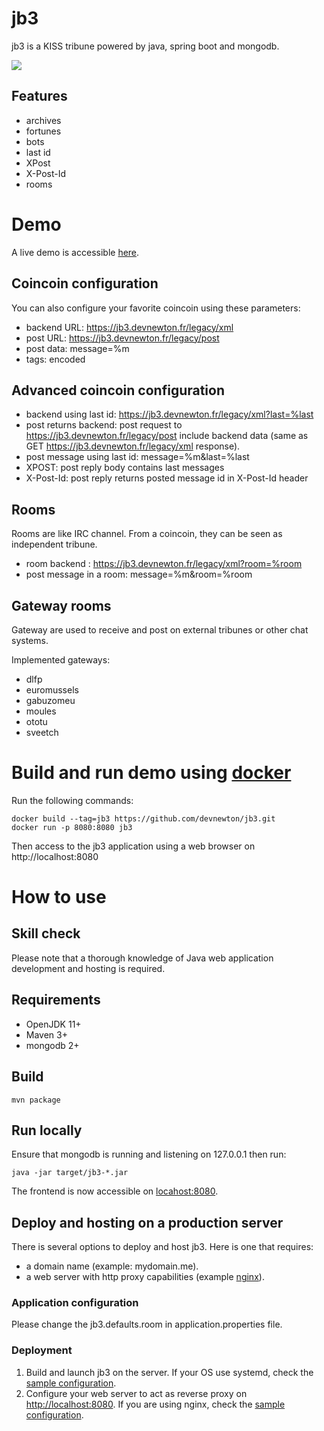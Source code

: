 # jb3

jb3 is a KISS tribune powered by java, spring boot and mongodb.

![](https://github.com/actions/jb3/workflows/Java%20CI/badge.svg)
## Features

- archives
- fortunes
- bots
- last id
- XPost
- X-Post-Id
- rooms

# Demo

A live demo is accessible [here](https://jb3.devnewton.fr).

## Coincoin configuration

You can also configure your favorite coincoin using these parameters:

- backend URL: https://jb3.devnewton.fr/legacy/xml
- post URL: https://jb3.devnewton.fr/legacy/post
- post data: message=%m
- tags: encoded

## Advanced coincoin configuration

- backend using last id: https://jb3.devnewton.fr/legacy/xml?last=%last
- post returns backend: post request to https://jb3.devnewton.fr/legacy/post include backend data (same as GET https://jb3.devnewton.fr/legacy/xml response).
- post message using last id: message=%m&last=%last
- XPOST: post reply body contains last messages
- X-Post-Id: post reply returns posted message id in X-Post-Id header

## Rooms

Rooms are like IRC channel. From a coincoin, they can be seen as independent tribune.

- room backend : https://jb3.devnewton.fr/legacy/xml?room=%room
- post message in a room: message=%m&room=%room

## Gateway rooms

Gateway are used to receive and post on external tribunes or other chat systems.

Implemented gateways:

- dlfp
- euromussels
- gabuzomeu
- moules
- ototu
- sveetch

# Build and run demo using [docker](https://www.docker.com/)

Run the following commands:

    docker build --tag=jb3 https://github.com/devnewton/jb3.git
    docker run -p 8080:8080 jb3

Then access to the jb3 application using a web browser on http://localhost:8080

# How to use

## Skill check

Please note that a thorough knowledge of Java web application development and hosting is required.

## Requirements

- OpenJDK 11+
- Maven 3+
- mongodb 2+

## Build

    mvn package

## Run locally

Ensure that mongodb is running and listening on 127.0.0.1 then run:

    java -jar target/jb3-*.jar

The frontend is now accessible on [locahost:8080](http://localhost:8080).

## Deploy and hosting on a production server

There is several options to deploy and host jb3. Here is one that requires:

- a domain name (example: mydomain.me).
- a web server with http proxy capabilities (example [nginx](http://nginx.org/)).

### Application configuration

Please change the jb3.defaults.room in application.properties file.

### Deployment

1. Build and launch jb3 on the server. If your OS use systemd, check the [sample configuration](docs/jb3.service).
2. Configure your web server to act as reverse proxy on [http://localhost:8080](http://localhost:8080). If you are using nginx, check the [sample configuration](docs/nginx-sample.conf).

